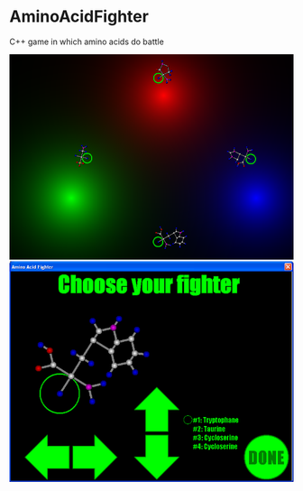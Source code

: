 # AminoAcidFighter

C++ game in which amino acids do battle

![Amino Acid Fighter](Pictures/AminoAcidFighter_0_9.png)
![Amino Acid Fighter Menu](Pictures/AminoAcidFighterMenu_0_9.png)
